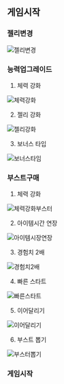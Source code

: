 ## 게임시작
### **젤리변경**
![젤리변경](https://lh3.googleusercontent.com/H2DaQ7kfqZzko433Fx4lWLsSayElpfvu3v5If--N_uq0nnGy79Mm9zPLtLdr3-Nm0uqIpLbTVfek)
### **능력업그레이드**
1. 체력 강화

![체력강화](https://lh3.googleusercontent.com/SjmRVP2GTOFRm-TjDsdDGIom1rg1krOClXDz33Pf07RCck7uljQn1XSJxvePl91qjzigiSAXg55N)

2. 젤리 강화

![젤리강화](https://lh3.googleusercontent.com/WOrEAoXAhlEZ6tr1voRxtUe3s0dIVeIV0Q7GMgU6vfhmQ0PBFJ-QYBZMoDME6rSTCtW48qxcyCcs "젤리강화")

3. 보너스 타입

![보너스타임](https://lh3.googleusercontent.com/9HGB8BEZ3cOLJRCjgC0uahysYNm8uWE4x_svzQ02sVcuJPQmyzCRKQk7UQyzZJ1E5xugpN2W9dOe)

### **부스트구매**
1. 체력 강화

![체력강화부스터](https://lh3.googleusercontent.com/oG1JFR6txSlyXW4wBdySxWtXtVOhPoszgWLzLEQn2Zi5WkLaHPzxLxY2Dz9uGLsXtGF3j_SYb3V5)

2. 아이템시간 연장

![아이템시장연장](https://lh3.googleusercontent.com/-dvbPuE5fYgOIRgZ5HEZoyaWCj_2O7K7rtFc8H69ADR1qtFAabz71P2hvBxjAXuk8G2eJGuY7r2d)

3. 경험치 2배

![경험치2배](https://lh3.googleusercontent.com/oTUho36KTqvl19wY5WDHe-s8kTA-aNRhytXCutSHHsf8k3JgzA2dx2p8pikMa-RDWyia3-X71F2u)

4. 빠른 스타트

![빠른스타트](https://lh3.googleusercontent.com/o8bkFC_IVeQ6xnaqRfrtkb5zVzW6agfPnmC1j3XDimL4b6MWBW0YaEFoOQsbxH83_NGsLirALilY)

5. 이어달리기

![이어달리기](https://lh3.googleusercontent.com/6R1fjvjtpAedl1f577I2DChyRbTXHAbJDJzjUWcJv94HUaaGHNptgsC2As9NZCSny63F4bU2tDt0)

6. 부스트 뽑기

![부스터뽑기](https://lh3.googleusercontent.com/A-FiRMSEgk-5lY0ZVXTmxfKldjBIzYWcLGzYXjqjRVxtp4s6K65t3_gVC-OrCAF46bdS4Ny5L_5Z)

### **게임시작**
